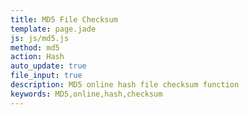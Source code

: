 ```yaml
---
title: MD5 File Checksum
template: page.jade
js: js/md5.js
method: md5
action: Hash
auto_update: true
file_input: true
description: MD5 online hash file checksum function
keywords: MD5,online,hash,checksum
---
```

